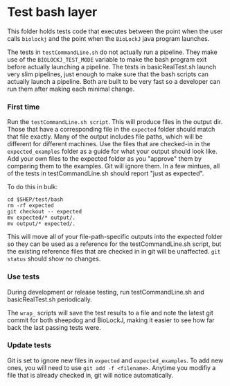 # Test bash layer

This folder holds tests code that executes between the point when the user calls `biolockj` and the point when the `BioLockJ` java program launches.

The tests in `testCommandLine.sh` do not actually run a pipeline.  They make use of the `BIOLOCKJ_TEST_MODE` variable to make the bash program exit before actually launching a pipeline.  The tests in basicRealTest.sh launch very slim pipelines, just enough to make sure that the bash scripts can actually launch a pipeline. Both are built to be very fast so a developer can run them after making each minimal change.

### First time

Run the `testCommandLine.sh script`. This will produce files in the output dir.  Those that have a corresponding file in the `expected` folder should match that file exactly.  Many of the output includes file paths, which will be different for different machines.  Use the files that are checked-in in the `expected_examples` folder as a guide for what your output should look like.  Add your own files to the expected folder as you "approve" them by comparing them to the examples.  Git will ignore them.  In a few mintues, all of the tests in testCommandLine.sh should report "just as expected".

To do this in bulk:
```(bash)
cd $SHEP/test/bash
rm -rf expected
git checkout -- expected
mv expected/* output/.
mv output/* expected/.
```
This will move all of your file-path-specific outputs into the expected folder so they can be used as a reference for the testCommandLine.sh script, but the existing reference files that are checked in in git will be unaffected. `git status` should show no changes.

### Use tests

During development or release testing, run testCommandLine.sh and basicRealTest.sh periodically.  

The `wrap_` scripts will save the test results to a file and note the latest git commit for both sheepdog and BioLockJ, making it easier to see how far back the last passing tests were.

### Update tests

Git is set to ignore new files in `expected` and `expected_examples`.  To add new ones, you will need to use `git add -f <filename>`.  Anytime you modifiy a file that is already checked in, git will notice automatically.
